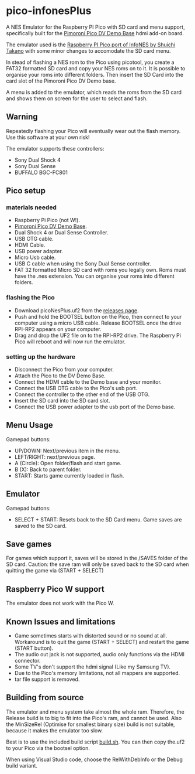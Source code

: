 # pico-infonesPlus
A NES Emulator for the Raspberry PI Pico with SD card and menu support, specifically built for the [Pimoroni Pico DV Demo Base](https://shop.pimoroni.com/products/pimoroni-pico-dv-demo-base?variant=39494203998291) hdmi add-on board.

The emulator used is the [Raspberry PI Pico port of InfoNES by Shuichi Takano](https://github.com/shuichitakano/pico-infones) with some minor changes to accomodate the SD card menu.

In stead of flashing a NES rom to the Pico using picotool, you create a FAT32 formatted SD card and copy your NES roms on to it. It is possible to organise your roms into different folders. Then insert the SD Card into the card slot of the Pimoroni Pico DV Demo base.

A menu is added to the emulator, which reads the roms from the SD card and shows them on screen for the user to select and flash.

## Warning
Repeatedly flashing your Pico will eventually wear out the flash memory. Use this software at your own risk!

The emulator supports these controllers:

- Sony Dual Shock 4
- Sony Dual Sense
- BUFFALO BGC-FC801

## Pico setup

### materials needed
- Raspberry Pi Pico (not W!).
- [Pimoroni Pico DV Demo Base](https://shop.pimoroni.com/products/pimoroni-pico-dv-demo-base?variant=39494203998291).
- Dual Shock 4 or Dual Sense Controller.
- USB OTG cable.
- HDMI Cable.
- USB power adapter.
- Micro Usb cable.
- USB C cable when using the Sony Dual Sense controller.
- FAT 32 formatted Micro SD card with roms you legally own. Roms must have the .nes extension. You can organise your roms into different folders.

### flashing the Pico
- Download picoNesPlus.uf2 from the [releases page](https://github.com/fhoedemakers/pico-infonesPlus/releases/latest).
- Push and hold the BOOTSEL button on the Pico, then connect to your computer using a micro USB cable. Release BOOTSEL once the drive RPI-RP2 appears on your computer.
- Drag and drop the UF2 file on to the RPI-RP2 drive. The Raspberry Pi Pico will reboot and will now run the emulator.

### setting up the hardware
- Disconnect the Pico from your computer.
- Attach the Pico to the DV Demo Base.
- Connect the HDMI cable to the Demo base and your monitor.
- Connect the USB OTG cable to the Pico's usb port.
- Connect the controller to the other end of the USB OTG.
- Insert the SD card into the SD card slot.
- Connect the USB power adapter to the usb port of the Demo base.



## Menu Usage
Gamepad buttons:
- UP/DOWN: Next/previous item in the menu.
- LEFT/RIGHT: next/previous page.
- A (Circle): Open folder/flash and start game.
- B (X): Back to parent folder.
- START: Starts game currently loaded in flash.

## Emulator 
Gamepad buttons:
- SELECT + START: Resets back to the SD Card menu. Game saves are saved to the SD card.

## Save games
For games which support it, saves will be stored in the /SAVES folder of the SD card. Caution: the save ram will only be saved back to the SD card when quitting the game via (START + SELECT)

## Raspberry Pico W support
The emulator does not work with the Pico W.

## Known Issues and limitations
- Game sometimes starts with distorted sound or no sound at all. Workaround is to quit the game (START + SELECT) and restart the game (START button).
- The audio out jack is not supported, audio only functions via the HDMI connector.
- Some TV's don't support the hdmi signal (Like my Samsung TV).
- Due to the Pico's memory limitations, not all mappers are supported.
- tar file support is removed.

## Building from source
The emulator and menu system take almost the whole ram. Therefore, the Release build is to big to fit into the Pico's ram, and cannot be used. Also the MinSizeRel (Optimise for smallest binary size) build is not suitable, because it makes the emulator too slow.

Best is to use the included build script [build.sh](https://github.com/fhoedemakers/pico-infonesPlus/blob/main/build.sh). You can then copy the.uf2 to your Pico via the bootsel option.

When using Visual Studio code, choose the RelWithDebInfo or the Debug build variant.

